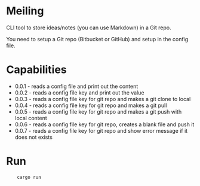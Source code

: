 # Meiling

CLI tool to store ideas/notes (you can use Markdown) in a Git repo.

You need to setup a Git repo (Bitbucket or GitHub) and setup in the config file.

# Capabilities
  - 0.0.1 - reads a config file and print out the content
  - 0.0.2 - reads a config file key and print out the value
  - 0.0.3 - reads a config file key for git repo and makes a git clone to local
  - 0.0.4 - reads a config file key for git repo and makes a git pull
  - 0.0.5 - reads a config file key for git repo and makes a git push with local content
  - 0.0.6 - reads a config file key for git repo, creates a blank file and push it
  - 0.0.7 - reads a config file key for git repo and show error message if it does not exists

# Run
```sh
    cargo run
```
